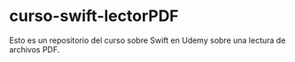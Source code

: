 # curso-swift-lectorPDF
Esto es un repositorio del curso sobre Swift en Udemy sobre una lectura de archivos PDF.

